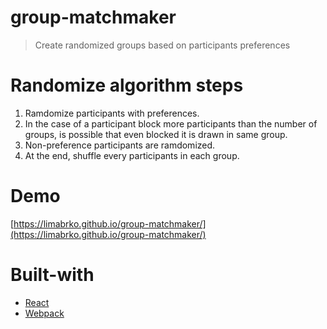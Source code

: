 # group-matchmaker

> Create randomized groups based on participants preferences

# Randomize algorithm steps
1. Ramdomize participants with preferences.
2. In the case of a participant block more participants than the number of groups, is possible that even blocked it is drawn in same group.
3. Non-preference participants are ramdomized.
4. At the end, shuffle every participants in each group.

# Demo

[https://limabrko.github.io/group-matchmaker/](https://limabrko.github.io/group-matchmaker/)

# Built-with
- [React](https://reactjs.org/)
- [Webpack](https://webpack.js.org/)

